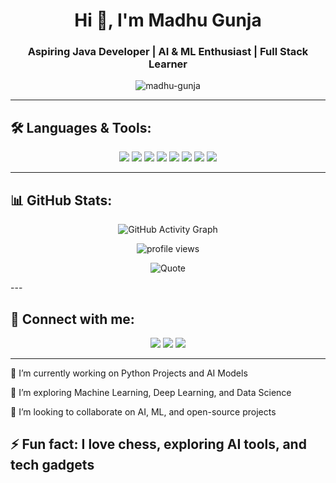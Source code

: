 <h1 align="center">Hi 👋, I'm Madhu Gunja</h1>
<h3 align="center">Aspiring Java Developer | AI & ML Enthusiast | Full Stack Learner</h3>

<p align="center">
  <img src="https://komarev.com/ghpvc/?username=madhu-gunja&label=Profile%20views&color=0e75b6&style=flat" alt="madhu-gunja" />
</p>

---

## 🛠️ Languages & Tools:

<p align="center">
  <img src="https://img.shields.io/badge/Java-ED8B00?style=for-the-badge&logo=java&logoColor=white"/>
  <img src="https://img.shields.io/badge/Python-3776AB?style=for-the-badge&logo=python&logoColor=white"/>
  <img src="https://img.shields.io/badge/HTML5-E34F26?style=for-the-badge&logo=html5&logoColor=white"/>
  <img src="https://img.shields.io/badge/CSS3-1572B6?style=for-the-badge&logo=css3&logoColor=white"/>
  <img src="https://img.shields.io/badge/MySQL-005C84?style=for-the-badge&logo=mysql&logoColor=white"/>
  <img src="https://img.shields.io/badge/Spring%20Boot-6DB33F?style=for-the-badge&logo=spring-boot&logoColor=white"/>
  <img src="https://img.shields.io/badge/Angular-DD0031?style=for-the-badge&logo=angular&logoColor=white"/>
  <img src="https://img.shields.io/badge/Linux-FCC624?style=for-the-badge&logo=linux&logoColor=black"/>
</p>

---

## 📊 GitHub Stats:

<p align="center"> <img src="https://github-readme-activity-graph.cyclic.app/graph?username=madhugunja&theme=tokyo-night" alt="GitHub Activity Graph" /> </p> <p align="center"> <img src="https://komarev.com/ghpvc/?username=madhugunjae&label=Profile%20views&color=0e75b6&style=flat" alt="profile views" /> </p> <p align="center"> <img src="https://quotes-github-readme.vercel.app/api?type=horizontal&theme=radical" alt="Quote" /> </p>
---

## 📣 Connect with me:

<p align="center">
  <a href="mailto:madhugunja009@gmail.com"><img src="https://img.shields.io/badge/Gmail-D14836?style=for-the-badge&logo=gmail&logoColor=white"></a>
  <a href="https://www.linkedin.com/in/(https://www.linkedin.com/in/madhu-gunja-7a9b41249/)/"><img src="https://img.shields.io/badge/LinkedIn-0077B5?style=for-the-badge&logo=linkedin&logoColor=white"></a>
  <a href="https://github.com/madhugunja"><img src="https://img.shields.io/badge/GitHub-100000?style=for-the-badge&logo=github&logoColor=white"></a>
</p>

---
🔭 I’m currently working on Python Projects and AI Models

🌱 I’m exploring Machine Learning, Deep Learning, and Data Science

👯 I’m looking to collaborate on AI, ML, and open-source projects

⚡ Fun fact: I love chess, exploring AI tools, and tech gadgets
---

